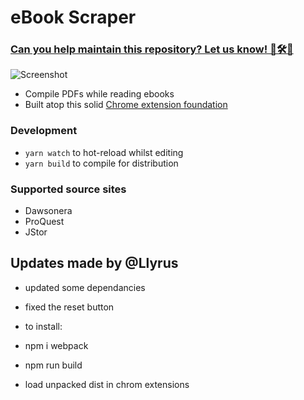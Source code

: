 # eBook Scraper

### [**Can you help maintain this repository? Let us know! 🌈🛠💬**](https://github.com/janbaykara/ebook-scraper/discussions/12)

![Screenshot](https://i.imgur.com/3zeuWBe.png)

- Compile PDFs while reading ebooks
- Built atop this solid [Chrome extension foundation](https://github.com/martellaj/chrome-extension-react-typescript-boilerplate)

### Development

- `yarn watch` to hot-reload whilst editing
- `yarn build` to compile for distribution

### Supported source sites

- Dawsonera
- ProQuest
- JStor

## Updates made by @Llyrus

- updated some dependancies
- fixed the reset button

- to install:
-   npm i webpack
-   npm run build
-   load unpacked dist in chrom extensions
